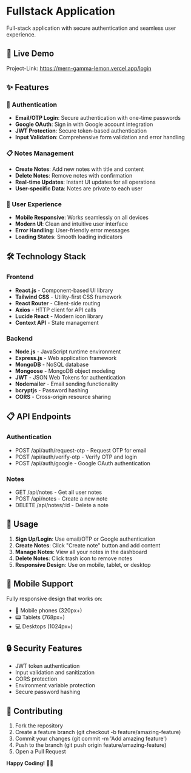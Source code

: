 # Fullstack Application

Full-stack application with secure authentication and seamless user experience.

## 🚀 Live Demo

Project-Link: https://mern-gamma-lemon.vercel.app/login

## ✨ Features

### 🔐 Authentication

- **Email/OTP Login**: Secure authentication with one-time passwords
- **Google OAuth**: Sign in with Google account integration
- **JWT Protection**: Secure token-based authentication
- **Input Validation**: Comprehensive form validation and error handling

### 📋 Notes Management

- **Create Notes**: Add new notes with title and content
- **Delete Notes**: Remove notes with confirmation
- **Real-time Updates**: Instant UI updates for all operations
- **User-specific Data**: Notes are private to each user

### 🎨 User Experience

- **Mobile Responsive**: Works seamlessly on all devices
- **Modern UI**: Clean and intuitive user interface
- **Error Handling**: User-friendly error messages
- **Loading States**: Smooth loading indicators

## 🛠️ Technology Stack

### Frontend

- **React.js** - Component-based UI library
- **Tailwind CSS** - Utility-first CSS framework
- **React Router** - Client-side routing
- **Axios** - HTTP client for API calls
- **Lucide React** - Modern icon library
- **Context API** - State management

### Backend

- **Node.js** - JavaScript runtime environment
- **Express.js** - Web application framework
- **MongoDB** - NoSQL database
- **Mongoose** - MongoDB object modeling
- **JWT** - JSON Web Tokens for authentication
- **Nodemailer** - Email sending functionality
- **bcryptjs** - Password hashing
- **CORS** - Cross-origin resource sharing

## 📋 API Endpoints

### Authentication

- POST /api/auth/request-otp - Request OTP for email
- POST /api/auth/verify-otp - Verify OTP and login
- POST /api/auth/google - Google OAuth authentication

### Notes

- GET /api/notes - Get all user notes
- POST /api/notes - Create a new note
- DELETE /api/notes/:id - Delete a note

## 🎯 Usage

1.  **Sign Up/Login**: Use email/OTP or Google authentication
2.  **Create Notes**: Click "Create note" button and add content
3.  **Manage Notes**: View all your notes in the dashboard
4.  **Delete Notes**: Click trash icon to remove notes
5.  **Responsive Design**: Use on mobile, tablet, or desktop

## 📱 Mobile Support

Fully responsive design that works on:

- 📱 Mobile phones (320px+)
- 📟 Tablets (768px+)
- 💻 Desktops (1024px+)

## 🔒 Security Features

- JWT token authentication
- Input validation and sanitization
- CORS protection
- Environment variable protection
- Secure password hashing

## 🤝 Contributing

1.  Fork the repository
2.  Create a feature branch (git checkout -b feature/amazing-feature)
3.  Commit your changes (git commit -m 'Add amazing feature')
4.  Push to the branch (git push origin feature/amazing-feature)
5.  Open a Pull Request

**Happy Coding!** 📝✨
